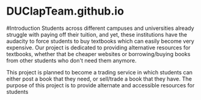 # DUClapTeam.github.io

#Introduction
Students across different campuses and universities already struggle with paying off their tuition, and yet, these institutions have the audacity to force
students to buy textbooks which can easily become very expensive. Our project is dedicated to providing alternative resources for textbooks, whether that be cheaper
websites or borrowing/buying books from other students who don't need them anymore.

This project is planned to become a trading service in which students can either post a book that they need, or sell/trade a book that they have. The purpose of 
this project is to provide alternate and accessible resources for students

